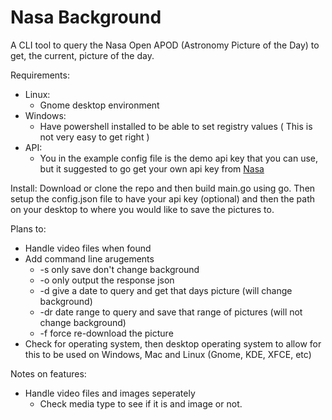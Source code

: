 # Nasa Background
A CLI tool to query the Nasa Open APOD (Astronomy Picture of the Day) to get, the current, picture of the day. 

Requirements:
- Linux:
  - Gnome desktop environment
- Windows:
  - Have powershell installed to be able to set registry values ( This is not very easy to get right )
- API:
  - You in the example config file is the demo api key that you can use, but it
    suggested to go get your own api key from [Nasa](https://api.nasa.gov/)

Install:
Download or clone the repo and then build main.go using go. Then setup the config.json file to have your api key (optional) and then the path on your desktop to where you would like to save the pictures to. 

Plans to: 
- Handle video files when found
- Add command line arugements
    - -s only save don't change background
    - -o only output the response json
    - -d give a date to query and get that days picture (will change background)
    - -dr date range to query and save that range of pictures (will not change background)
    - -f force re-download the picture
- Check for operating system, then desktop operating system to allow for this to be used on Windows, Mac and Linux (Gnome, KDE, XFCE, etc)

Notes on features:
- Handle video files and images seperately
    - Check media type to see if it is and image or not. 
